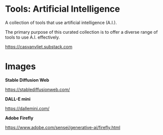 # Tools: Artificial Intelligence

A collection of tools that use artificial intelligence (A.I.).

The primary purpose of this curated collection is to offer a diverse range of tools to use A.I. effectively.

https://casvanvliet.substack.com

# Images

**Stable Diffusion Web**

https://stablediffusionweb.com/

**DALL-E mini**

https://dallemini.com/

**Adobe Firefly**

https://www.adobe.com/sensei/generative-ai/firefly.html
